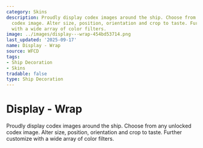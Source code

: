```yaml
---
category: Skins
description: Proudly display codex images around the ship. Choose from any unlocked
  codex image. Alter size, position, orientation and crop to taste. Further customize
  with a wide array of color filters.
image: ../images/display---wrap-454bd53714.png
last_updated: '2025-09-17'
name: Display - Wrap
source: WFCD
tags:
- Ship Decoration
- Skins
tradable: false
type: Ship Decoration
---
```


# Display - Wrap

Proudly display codex images around the ship. Choose from any unlocked codex image. Alter size, position, orientation and crop to taste. Further customize with a wide array of color filters.


